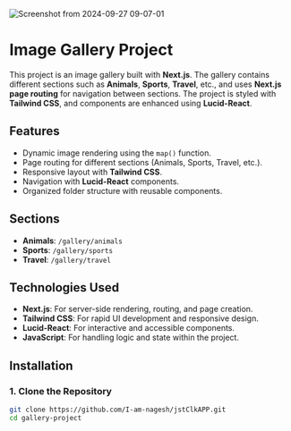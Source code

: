 ![Screenshot from 2024-09-27 09-07-01](https://github.com/user-attachments/assets/15f67e7a-5319-4d49-a8e1-6b33d1607e9e)
# Image Gallery Project
This project is an image gallery built with **Next.js**. The gallery contains different sections such as **Animals**, **Sports**, **Travel**, etc., and uses **Next.js page routing** for navigation between sections. The project is styled with **Tailwind CSS**, and components are enhanced using **Lucid-React**.

## Features

- Dynamic image rendering using the `map()` function.
- Page routing for different sections (Animals, Sports, Travel, etc.).
- Responsive layout with **Tailwind CSS**.
- Navigation with **Lucid-React** components.
- Organized folder structure with reusable components.

## Sections

- **Animals**: `/gallery/animals`
- **Sports**: `/gallery/sports`
- **Travel**: `/gallery/travel`

## Technologies Used

- **Next.js**: For server-side rendering, routing, and page creation.
- **Tailwind CSS**: For rapid UI development and responsive design.
- **Lucid-React**: For interactive and accessible components.
- **JavaScript**: For handling logic and state within the project.

## Installation

### 1. Clone the Repository

```bash
git clone https://github.com/I-am-nagesh/jstClkAPP.git
cd gallery-project

